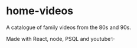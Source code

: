 # home-videos
A catalogue of family videos from the 80s and 90s. 

Made with React, node, PSQL and youtube✨
